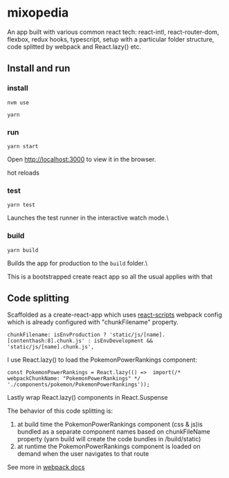 # mixopedia
An app built with various common react tech: react-intl, react-router-dom, flexbox, redux hooks, typescript, setup with a particular folder structure, code splitted by webpack and React.lazy() etc.


## Install and run

### install
`nvm use`

`yarn`

### run
`yarn start`

Open [http://localhost:3000](http://localhost:3000) to view it in the browser.

hot reloads

### test
`yarn test`

Launches the test runner in the interactive watch mode.\


### build
`yarn build`

Builds the app for production to the `build` folder.\

This is a bootstrapped create react app so all the usual applies with that

## Code splitting
Scaffolded as a create-react-app which uses [react-scripts](https://github.com/facebook/create-react-app/blob/main/packages/react-scripts/config/webpack.config.js#L225) webpack config which is already configured with "chunkFilename" property.

`chunkFilename: isEnvProduction
        ? 'static/js/[name].[contenthash:8].chunk.js'
        : isEnvDevelopment && 'static/js/[name].chunk.js',`

I use React.lazy() to load the PokemonPowerRankings component:

`const PokemonPowerRankings = React.lazy(() => 
  import(/* webpackChunkName: "PokemonPowerRankings" */ './components/pokemon/PokemonPowerRankings'));`

Lastly wrap React.lazy() components in React.Suspense

The behavior of this code splitting is: 
1. at build time the PokemonPowerRankings component (css & js)is bundled as a separate component names based on chunkFileName property (yarn build will create the code bundles in /build/static) 
2. at runtime the PokemonPowerRankings component is loaded on demand when the user navigates to that route

See more in [webpack docs](https://webpack.js.org/guides/lazy-loading/#example)
